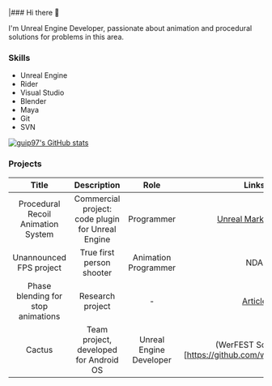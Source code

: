 
|### Hi there 👋

I'm Unreal Engine Developer, passionate about animation and procedural solutions for problems in this area.

### Skills

- Unreal Engine
- Rider
- Visual Studio
- Blender
- Maya
- Git
- SVN

[![guip97's GitHub stats](https://github-readme-stats.vercel.app/api?username=guip97)](https://github.com/anuraghazra/github-readme-stats)

### Projects

|Title|Description|Role|Links|
|:---:|:---:|:---:|:---:|
|Procedural Recoil Animation System|Commercial project: code plugin for Unreal Engine|Programmer|[Unreal Marketplace](https://www.unrealengine.com/marketplace/en-US/product/76194998d28247018bee7be203f6c948)|
|Unannounced FPS project|True first person shooter|Animation Programmer|NDA|
|Phase blending for stop animations|Research project|-|[Article](https://github.com/guip97/phase-blending)|
|Cactus|Team project, developed for Android OS|Unreal Engine Developer|(WerFEST Software)[https://github.com/werfestsoftware]|

